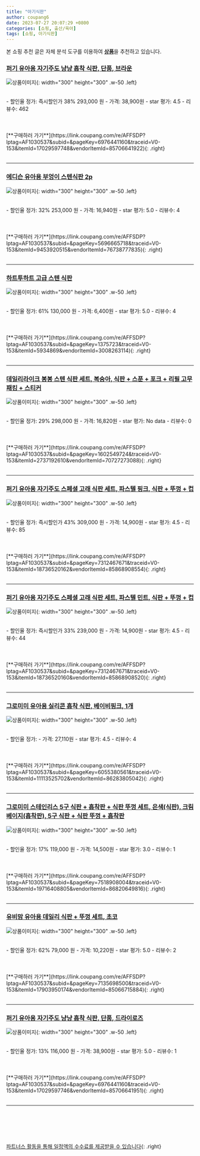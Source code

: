 ```yaml
---
title: "아기식판"
author: coupang6
date: 2023-07-27 20:07:29 +0800
categories: [쇼핑, 출산/육아]
tags: [쇼핑, 아기식판]
---
```


본 쇼핑 추천 글은 자체 분석 도구를 이용하여 [**상품**](https://link.coupang.com/a/bao1ui)을 추천하고 있습니다.

### [퍼기 유아용 자기주도 냥냥 흡착 식판, 단품, 브라운](https://link.coupang.com/re/AFFSDP?lptag=AF1030537&subid=&pageKey=6976441160&traceid=V0-153&itemId=17029597748&vendorItemId=85706641922)

![상품이미지](https://thumbnail9.coupangcdn.com/thumbnails/remote/230x230ex/image/vendor_inventory/37dd/645206c06d8c7cce1a2d6bfb05eaf7d2d5e0f407aa0d470ce84c0029bd11.jpg){: width="300" height="300" .w-50 .left}


<br>
- 할인율 정가: 즉시할인가 38%  293,000   원
- 가격: 38,900원
- star 평가: 4.5
- 리뷰수: 462
<br>
<br>
<br>
<br>
[**구매하러 가기**](https://link.coupang.com/re/AFFSDP?lptag=AF1030537&subid=&pageKey=6976441160&traceid=V0-153&itemId=17029597748&vendorItemId=85706641922){: .right}
<br>
<br>

---

### [에디슨 유아용 부엉이 스텐식판 2p](https://link.coupang.com/re/AFFSDP?lptag=AF1030537&subid=&pageKey=5696665718&traceid=V0-153&itemId=9453920515&vendorItemId=76738777835)

![상품이미지](https://thumbnail9.coupangcdn.com/thumbnails/remote/230x230ex/image/retail/images/3671055137615193-3b94919a-bcec-4580-921b-2cee8f4b3049.jpg){: width="300" height="300" .w-50 .left}


<br>
- 할인율 정가: 32%  253,000   원
- 가격: 16,940원
- star 평가: 5.0
- 리뷰수: 4
<br>
<br>
<br>
<br>
[**구매하러 가기**](https://link.coupang.com/re/AFFSDP?lptag=AF1030537&subid=&pageKey=5696665718&traceid=V0-153&itemId=9453920515&vendorItemId=76738777835){: .right}
<br>
<br>

---

### [하트투하트 고급 스텐 식판](https://link.coupang.com/re/AFFSDP?lptag=AF1030537&subid=&pageKey=1375723&traceid=V0-153&itemId=5934869&vendorItemId=3008263114)

![상품이미지](https://thumbnail6.coupangcdn.com/thumbnails/remote/230x230ex/image/product/image/vendoritem/2019/03/04/3008263114/42dc9714-c1d1-4e00-ae49-473073a76392.jpg){: width="300" height="300" .w-50 .left}


<br>
- 할인율 정가: 61%  130,000   원
- 가격: 6,400원
- star 평가: 5.0
- 리뷰수: 4
<br>
<br>
<br>
<br>
[**구매하러 가기**](https://link.coupang.com/re/AFFSDP?lptag=AF1030537&subid=&pageKey=1375723&traceid=V0-153&itemId=5934869&vendorItemId=3008263114){: .right}
<br>
<br>

---

### [데일리라이크 봉봉 스텐 식판 세트, 복숭아, 식판 + 스푼 + 포크 +  리필 고무패킹 + 스티커](https://link.coupang.com/re/AFFSDP?lptag=AF1030537&subid=&pageKey=1602549724&traceid=V0-153&itemId=2737192610&vendorItemId=70727273088)

![상품이미지](https://thumbnail10.coupangcdn.com/thumbnails/remote/230x230ex/image/retail/images/2020/05/12/11/3/e0882011-2a7e-43f8-9567-26ca64e37f87.jpg){: width="300" height="300" .w-50 .left}


<br>
- 할인율 정가: 29%  298,000   원
- 가격: 16,820원
- star 평가: No data
- 리뷰수: 0
<br>
<br>
<br>
<br>
[**구매하러 가기**](https://link.coupang.com/re/AFFSDP?lptag=AF1030537&subid=&pageKey=1602549724&traceid=V0-153&itemId=2737192610&vendorItemId=70727273088){: .right}
<br>
<br>

---

### [퍼기 유아용 자기주도 스페셜 고래 식판 세트, 파스텔 핑크, 식판 + 뚜껑 + 컵](https://link.coupang.com/re/AFFSDP?lptag=AF1030537&subid=&pageKey=7312467671&traceid=V0-153&itemId=18736520162&vendorItemId=85868908554)

![상품이미지](https://thumbnail9.coupangcdn.com/thumbnails/remote/230x230ex/image/rs_quotation_api/wbdghq0x/1591cf045f0b4107bc9174f8da280e69.jpg){: width="300" height="300" .w-50 .left}


<br>
- 할인율 정가: 즉시할인가 43%  309,000   원
- 가격: 14,900원
- star 평가: 4.5
- 리뷰수: 85
<br>
<br>
<br>
<br>
[**구매하러 가기**](https://link.coupang.com/re/AFFSDP?lptag=AF1030537&subid=&pageKey=7312467671&traceid=V0-153&itemId=18736520162&vendorItemId=85868908554){: .right}
<br>
<br>

---

### [퍼기 유아용 자기주도 스페셜 고래 식판 세트, 파스텔 민트, 식판 + 뚜껑 + 컵](https://link.coupang.com/re/AFFSDP?lptag=AF1030537&subid=&pageKey=7312467671&traceid=V0-153&itemId=18736520160&vendorItemId=85868908520)

![상품이미지](https://thumbnail8.coupangcdn.com/thumbnails/remote/230x230ex/image/rs_quotation_api/iwoirzcy/3d8dcd63fab348618da3b62270952d99.jpg){: width="300" height="300" .w-50 .left}


<br>
- 할인율 정가: 즉시할인가 33%  239,000   원
- 가격: 14,900원
- star 평가: 4.5
- 리뷰수: 44
<br>
<br>
<br>
<br>
[**구매하러 가기**](https://link.coupang.com/re/AFFSDP?lptag=AF1030537&subid=&pageKey=7312467671&traceid=V0-153&itemId=18736520160&vendorItemId=85868908520){: .right}
<br>
<br>

---

### [그로미미 유아용 실리콘 흡착 식판, 베이비핑크, 1개](https://link.coupang.com/re/AFFSDP?lptag=AF1030537&subid=&pageKey=6055380561&traceid=V0-153&itemId=11113525702&vendorItemId=86283805042)

![상품이미지](https://thumbnail7.coupangcdn.com/thumbnails/remote/230x230ex/image/retail/images/2023/06/15/14/1/bac2120b-3f09-46bc-8f97-159edf01182b.jpg){: width="300" height="300" .w-50 .left}


<br>
- 할인율 정가: 
- 가격: 27,110원
- star 평가: 4.5
- 리뷰수: 4
<br>
<br>
<br>
<br>
[**구매하러 가기**](https://link.coupang.com/re/AFFSDP?lptag=AF1030537&subid=&pageKey=6055380561&traceid=V0-153&itemId=11113525702&vendorItemId=86283805042){: .right}
<br>
<br>

---

### [그로미미 스테인리스 5구 식판 + 흡착판 + 식판 뚜껑 세트, 은색(식판), 크림베이지(흡착판), 5구 식판 + 식판 뚜껑 + 흡착판](https://link.coupang.com/re/AFFSDP?lptag=AF1030537&subid=&pageKey=7518908004&traceid=V0-153&itemId=19716408805&vendorItemId=86820649816)

![상품이미지](https://thumbnail8.coupangcdn.com/thumbnails/remote/230x230ex/image/retail/images/2023/08/08/17/8/f7ba7493-a576-4c20-8a08-94230c9ebe68.jpg){: width="300" height="300" .w-50 .left}


<br>
- 할인율 정가: 17%  119,000   원
- 가격: 14,500원
- star 평가: 3.0
- 리뷰수: 1
<br>
<br>
<br>
<br>
[**구매하러 가기**](https://link.coupang.com/re/AFFSDP?lptag=AF1030537&subid=&pageKey=7518908004&traceid=V0-153&itemId=19716408805&vendorItemId=86820649816){: .right}
<br>
<br>

---

### [유비맘 유아용 데일리 식판 + 뚜껑 세트, 초코](https://link.coupang.com/re/AFFSDP?lptag=AF1030537&subid=&pageKey=7135698500&traceid=V0-153&itemId=17903950174&vendorItemId=85066715884)

![상품이미지](https://thumbnail9.coupangcdn.com/thumbnails/remote/230x230ex/image/retail/images/2023/02/14/9/4/3eb0f843-19fd-4102-90d6-5549aaa69491.jpg){: width="300" height="300" .w-50 .left}


<br>
- 할인율 정가: 62%  79,000   원
- 가격: 10,220원
- star 평가: 5.0
- 리뷰수: 2
<br>
<br>
<br>
<br>
[**구매하러 가기**](https://link.coupang.com/re/AFFSDP?lptag=AF1030537&subid=&pageKey=7135698500&traceid=V0-153&itemId=17903950174&vendorItemId=85066715884){: .right}
<br>
<br>

---

### [퍼기 유아용 자기주도 냥냥 흡착 식판, 단품, 드라이로즈](https://link.coupang.com/re/AFFSDP?lptag=AF1030537&subid=&pageKey=6976441160&traceid=V0-153&itemId=17029597746&vendorItemId=85706641951)

![상품이미지](https://thumbnail9.coupangcdn.com/thumbnails/remote/230x230ex/image/vendor_inventory/3a4e/029d235cd466e5889009bd1706c92e637c49d1a457341b55302733b7dc9a.jpg){: width="300" height="300" .w-50 .left}


<br>
- 할인율 정가: 13%  116,000   원
- 가격: 38,900원
- star 평가: 5.0
- 리뷰수: 1
<br>
<br>
<br>
<br>
[**구매하러 가기**](https://link.coupang.com/re/AFFSDP?lptag=AF1030537&subid=&pageKey=6976441160&traceid=V0-153&itemId=17029597746&vendorItemId=85706641951){: .right}
<br>
<br>

---
<br><br><br><br><br> [파트너스 활동을 통해 일정액의 수수료를 제공받을 수 있습니다](https://link.coupang.com/a/bao1ui){: .right}